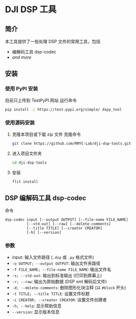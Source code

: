# DJI DSP 工具

## 简介

本工具提供了一些处理 DSP 文件的常用工具，包括

- 编解码工具 dsp-codec
- *and more*

## 安装

### 使用 PyPI 安装

目前只上传到 TestPyPI 网站
运行命令
```bash
pip install -i https://test.pypi.org/simple/ dspy_tool
```

### 使用源码安装

1. 克隆本项目或下载 zip 文件
   克隆命令
   ```bash
   git clone https://github.com/RMYC-Lab/dji-dsp-tools.git
   ```
2. 进入项目文件夹
   ```bash
   cd dji-dsp-tools
   ```
3. 安装
   ```bash
   flit install
   ```

## DSP 编解码工具 dsp-codec

命令
```
dsp-codec input [--output OUTPUT] [--file-name FILE_NAME]
          [--std-out] [--raw] [--delete-comments]
          [--title TITLE] [--creator CREATOR]
          [-h] [--version]
```

### 参数
- input: 输入文件路径 (`.dsp` 或 `.py` 格式文件)
- `-o OUTPUT; --output OUTPUT`: 输出文件夹路径
- `-f FILE_NAME; --file-name FILE_NAME`: 输出文件名
- `-s; --std-out`: 输出到标准输出 (打印到屏幕上)
- `-r; --raw`: 输出为原始数据 (DSP xml 解码后文件)
- `-d; --delete-comments`: 删除图形化块注释 (以 `#block` 开头)
- `-t TITLE; --title TITLE`: 设置文件标题
- `-c CREATOR; --creator CREATOR`: 设置文件创建者
- `-h; --help`: 显示帮助信息
- `--version`: 显示版本信息
